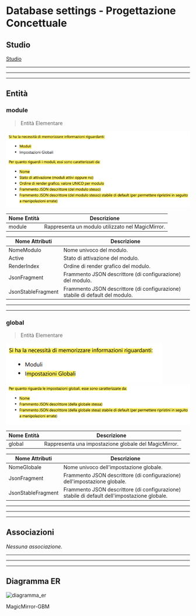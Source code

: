 # Database settings - Progettazione Concettuale

## Studio

[Studio](../Studio.md)

---
---
---

## Entità

### module

> Entità Elementare

![ipotesi_entita_elementare_module.PNG](resources/ipotesi_entita_elementare_module.PNG)

| Nome Entità | Descrizione                                       |
| ----------- | ------------------------------------------------- |
| module      | Rappresenta un modulo utilizzato nel MagicMirror. |

| Nome Attributi     | Descrizione                                                                   |
| ------------------ | ----------------------------------------------------------------------------- |
| NomeModulo         | Nome univoco del modulo.                                                      |
| Active             | Stato di attivazione del modulo.                                              |
| RenderIndex        | Ordine di render grafico del modulo.                                          |
| JsonFragment       | Frammento JSON descrittore (di configurazione) del modulo.                    |
| JsonStableFragment | Frammento JSON descrittore (di configurazione) stabile di default del modulo. |

---
---

### global

> Entità Elementare

![ipotesi_entita_elementare_global_1.PNG](resources/ipotesi_entita_elementare_global_1.PNG)
![ipotesi_entita_elementare_global_2.PNG](resources/ipotesi_entita_elementare_global_2.PNG)

| Nome Entità | Descrizione                                           |
| ----------- | ----------------------------------------------------- |
| global      | Rappresenta una impostazione globale del MagicMirror. |

| Nome Attributi     | Descrizione                                                                                  |
| ------------------ | -------------------------------------------------------------------------------------------- |
| NomeGlobale        | Nome univoco dell'impostazione globale.                                                      |
| JsonFragment       | Frammento JSON descrittore (di configurazione) dell'impostazione globale.                    |
| JsonStableFragment | Frammento JSON descrittore (di configurazione) stabile di default dell'impostazione globale. |

---
---
---

## Associazioni

_Nessuna associazione._

---
---
---

## Diagramma ER

![diagramma_er]()

MagicMirror-GBM
